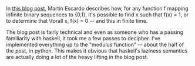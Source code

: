 In [this blog post](http://math.andrej.com/2007/09/28/seemingly-impossible-functional-programs/), Martin Escardo describes how, for any function f mapping infinite binary sequences to {0,1}, it's possible to find x such that f(x) = 1, or to determine that \forall x, f(x) = 0 -- and this in finite time.

The blog post is fairly technical and even as someone who has a passing familiarity with haskell, it took me a few passes to decipher. I've implemented everything up to the "modulus function" -- about the half of the post, in python. This makes it obvious that haskell's laziness semantics are actually doing a lot of the heavy lifting in the blog post.
